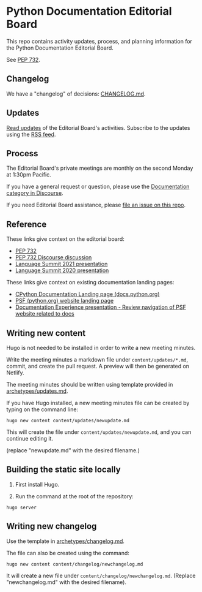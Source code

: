 # Python Documentation Editorial Board

This repo contains activity updates, process, and planning information for the Python Documentation Editorial Board.

See [PEP 732](https://peps.python.org/pep-0732/).

## Changelog

We have a "changelog" of decisions: [CHANGELOG.md](CHANGELOG.md). 

## Updates

[Read updates](https://python.github.io/editorial-board/updates/) of the Editorial Board's activities.
Subscribe to the updates using the [RSS feed](https://python.github.io/editorial-board/updates/index.xml).

## Process

The Editorial Board's private meetings are monthly on the second Monday at 1:30pm Pacific.

If you have a general request or question, please use the [Documentation category in Discourse](https://discuss.python.org/c/documentation/26).

If you need Editorial Board assistance, please [file an issue on this repo](https://github.com/python/editorial-board/issues/new/choose).

## Reference

These links give context on the editorial board:
- [PEP 732](https://peps.python.org/pep-0732/)
- [PEP 732 Discourse discussion](https://discuss.python.org/t/pep-732-the-python-documentation-editorial-board/36710)
- [Language Summit 2021 presentation](https://pyfound.blogspot.com/2021/05/the-2021-python-language-summit-python.html)
- [Language Summit 2020 presentation](https://pyfound.blogspot.com/2020/04/cpython-documentation-next-5-years.html)

These links give context on existing documentation landing pages:
- [CPython Documentation Landing page (docs.python.org)](https://docs.python.org)
- [PSF (python.org) website landing page](https://python.org)
- [Documentation Experience presentation - Review navigation of PSF website related to docs](https://docs.google.com/presentation/d/1ujDv8wViPvAMFAtYCRxSKh-CMUlbjcfVYitsqEI2Ios)


## Writing new content

Hugo is not needed to be installed in order to write a new meeting minutes.

Write the meeting minutes a markdown file under ``content/updates/*.md``, commit, and
create the pull request. A preview will then be generated on Netlify.

The meeting minutes should be written using template provided in [archetypes/updates.md](/archetypes/updates.md).

If you have Hugo installed, a new meeting minutes file can be created by typing on the command line:

```
hugo new content content/updates/newupdate.md
```

This will create the file under ``content/updates/newupdate.md``, and you can continue editing it.

(replace "newupdate.md" with the desired filename.)

## Building the static site locally

1. First install Hugo.

2. Run the command at the root of the repository:

```
hugo server
```

## Writing new changelog

Use the template in [archetypes/changelog.md](archetypes/changelog.md).

The file can also be created using the command:

```
hugo new content content/changelog/newchangelog.md
```

It will create a new file under ``content/changelog/newchangelog.md``. (Replace "newchangelog.md" with the desired filename).